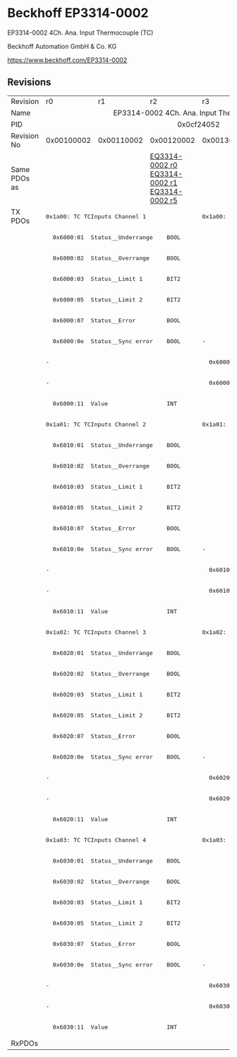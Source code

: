 # Beckhoff EP3314-0002

EP3314-0002 4Ch. Ana. Input Thermocouple (TC)

Beckhoff Automation GmbH & Co. KG

https://www.beckhoff.com/EP3314-0002

## Revisions
<table>
<tr>
<td>Revision</td>
<td>r0</td>
<td>r1</td>
<td>r2</td>
<td>r3</td>
<td>r4</td>
<td>r5</td>
</tr>
<tr>
<td>Name</td>
<td colspan=6 align="center">EP3314-0002 4Ch. Ana. Input Thermocouple (TC)</td>
</tr>
<tr>
<td>PID</td>
<td colspan=6 align="center">0x0cf24052</td>
</tr>
<tr>
<td>Revision No</td>
<td>0x00100002</td>
<td>0x00110002</td>
<td>0x00120002</td>
<td>0x00130002</td>
<td>0x00140002</td>
<td>0x00150002</td>
</tr>
<tr>
<td>Same PDOs as</td>
<td colspan=2 align="center"></td>
<td><a href="EQ3314-0002.md">EQ3314-0002 r0</a><br/><a href="EQ3314-0002.md">EQ3314-0002 r1</a><br/><a href="EQ3314-0002.md">EQ3314-0002 r5</a></td>
<td colspan=3 align="center"><a href="EPP3314-0002.md">EPP3314-0002 r0</a><br/><a href="EPP3314-0002.md">EPP3314-0002 r1</a><br/><a href="EPP3314-0002.md">EPP3314-0002 r2</a><br/><a href="EQ3314-0002.md">EQ3314-0002 r6</a></td>
</tr>
<tr>
<td rowspan=40 valign=top>TX PDOs</td>
<td colspan=3 align="left"><pre>0x1a00: TC TCInputs Channel 1</pre></td>
<td colspan=3 align="left"><pre>0x1a00: TC Inputs Channel 1</pre></td>
<td></td>
</tr>
<tr>
<td colspan=6 align="left"><pre>  0x6000:01  Status__Underrange    BOOL</pre></td>
</tr>
<tr>
<td colspan=6 align="left"><pre>  0x6000:02  Status__Overrange     BOOL</pre></td>
</tr>
<tr>
<td colspan=6 align="left"><pre>  0x6000:03  Status__Limit 1       BIT2</pre></td>
</tr>
<tr>
<td colspan=6 align="left"><pre>  0x6000:05  Status__Limit 2       BIT2</pre></td>
</tr>
<tr>
<td colspan=6 align="left"><pre>  0x6000:07  Status__Error         BOOL</pre></td>
</tr>
<tr>
<td colspan=3 align="left"><pre>  0x6000:0e  Status__Sync error    BOOL</pre></td>
<td colspan=3 align="left"><pre>-</pre></td>
</tr>
<tr>
<td colspan=3 align="left"><pre>-</pre></td>
<td colspan=3 align="left"><pre>  0x6000:0f  Status__TxPDO State   BOOL</pre></td>
</tr>
<tr>
<td colspan=3 align="left"><pre>-</pre></td>
<td colspan=3 align="left"><pre>  0x6000:10  Status__TxPDO Toggle  BOOL</pre></td>
</tr>
<tr>
<td colspan=6 align="left"><pre>  0x6000:11  Value                 INT</pre></td>
</tr>
<tr>
<td colspan=3 align="left"><pre>0x1a01: TC TCInputs Channel 2</pre></td>
<td colspan=3 align="left"><pre>0x1a01: TC Inputs Channel 2</pre></td>
</tr>
<tr>
<td colspan=6 align="left"><pre>  0x6010:01  Status__Underrange    BOOL</pre></td>
</tr>
<tr>
<td colspan=6 align="left"><pre>  0x6010:02  Status__Overrange     BOOL</pre></td>
</tr>
<tr>
<td colspan=6 align="left"><pre>  0x6010:03  Status__Limit 1       BIT2</pre></td>
</tr>
<tr>
<td colspan=6 align="left"><pre>  0x6010:05  Status__Limit 2       BIT2</pre></td>
</tr>
<tr>
<td colspan=6 align="left"><pre>  0x6010:07  Status__Error         BOOL</pre></td>
</tr>
<tr>
<td colspan=3 align="left"><pre>  0x6010:0e  Status__Sync error    BOOL</pre></td>
<td colspan=3 align="left"><pre>-</pre></td>
</tr>
<tr>
<td colspan=3 align="left"><pre>-</pre></td>
<td colspan=3 align="left"><pre>  0x6010:0f  Status__TxPDO State   BOOL</pre></td>
</tr>
<tr>
<td colspan=3 align="left"><pre>-</pre></td>
<td colspan=3 align="left"><pre>  0x6010:10  Status__TxPDO Toggle  BOOL</pre></td>
</tr>
<tr>
<td colspan=6 align="left"><pre>  0x6010:11  Value                 INT</pre></td>
</tr>
<tr>
<td colspan=3 align="left"><pre>0x1a02: TC TCInputs Channel 3</pre></td>
<td colspan=3 align="left"><pre>0x1a02: TC Inputs Channel 3</pre></td>
</tr>
<tr>
<td colspan=6 align="left"><pre>  0x6020:01  Status__Underrange    BOOL</pre></td>
</tr>
<tr>
<td colspan=6 align="left"><pre>  0x6020:02  Status__Overrange     BOOL</pre></td>
</tr>
<tr>
<td colspan=6 align="left"><pre>  0x6020:03  Status__Limit 1       BIT2</pre></td>
</tr>
<tr>
<td colspan=6 align="left"><pre>  0x6020:05  Status__Limit 2       BIT2</pre></td>
</tr>
<tr>
<td colspan=6 align="left"><pre>  0x6020:07  Status__Error         BOOL</pre></td>
</tr>
<tr>
<td colspan=3 align="left"><pre>  0x6020:0e  Status__Sync error    BOOL</pre></td>
<td colspan=3 align="left"><pre>-</pre></td>
</tr>
<tr>
<td colspan=3 align="left"><pre>-</pre></td>
<td colspan=3 align="left"><pre>  0x6020:0f  Status__TxPDO State   BOOL</pre></td>
</tr>
<tr>
<td colspan=3 align="left"><pre>-</pre></td>
<td colspan=3 align="left"><pre>  0x6020:10  Status__TxPDO Toggle  BOOL</pre></td>
</tr>
<tr>
<td colspan=6 align="left"><pre>  0x6020:11  Value                 INT</pre></td>
</tr>
<tr>
<td colspan=3 align="left"><pre>0x1a03: TC TCInputs Channel 4</pre></td>
<td colspan=3 align="left"><pre>0x1a03: TC Inputs Channel 4</pre></td>
</tr>
<tr>
<td colspan=6 align="left"><pre>  0x6030:01  Status__Underrange    BOOL</pre></td>
</tr>
<tr>
<td colspan=6 align="left"><pre>  0x6030:02  Status__Overrange     BOOL</pre></td>
</tr>
<tr>
<td colspan=6 align="left"><pre>  0x6030:03  Status__Limit 1       BIT2</pre></td>
</tr>
<tr>
<td colspan=6 align="left"><pre>  0x6030:05  Status__Limit 2       BIT2</pre></td>
</tr>
<tr>
<td colspan=6 align="left"><pre>  0x6030:07  Status__Error         BOOL</pre></td>
</tr>
<tr>
<td colspan=3 align="left"><pre>  0x6030:0e  Status__Sync error    BOOL</pre></td>
<td colspan=3 align="left"><pre>-</pre></td>
</tr>
<tr>
<td colspan=3 align="left"><pre>-</pre></td>
<td colspan=3 align="left"><pre>  0x6030:0f  Status__TxPDO State   BOOL</pre></td>
</tr>
<tr>
<td colspan=3 align="left"><pre>-</pre></td>
<td colspan=3 align="left"><pre>  0x6030:10  Status__TxPDO Toggle  BOOL</pre></td>
</tr>
<tr>
<td colspan=6 align="left"><pre>  0x6030:11  Value                 INT</pre></td>
</tr>
<tr>
<td>RxPDOs</td>
<td colspan=6 align="left"></td>
</tr>
</table>
